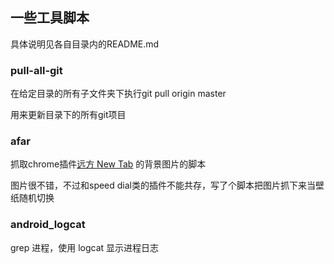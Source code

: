 ## 一些工具脚本

具体说明见各自目录内的README.md

### pull-all-git

在给定目录的所有子文件夹下执行git pull origin master

用来更新目录下的所有git项目

### afar

抓取chrome插件[远方 New Tab](https://chrome.google.com/webstore/detail/dream-afar-new-tab/henmfoppjjkcencpbjaigfahdjlgpegn?hl=zh-CN) 的背景图片的脚本

图片很不错，不过和speed dial类的插件不能共存，写了个脚本把图片抓下来当壁纸随机切换

### android_logcat

grep 进程，使用 logcat 显示进程日志
